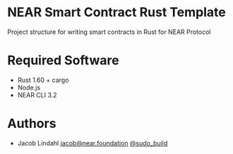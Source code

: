 # NEAR Smart Contract Rust Template

Project structure for writing smart contracts in Rust for NEAR Protocol

# Required Software

- Rust 1.60 + cargo
- Node.js
- NEAR CLI 3.2

# Authors

- Jacob Lindahl <jacob@near.foundation> [@sudo_build](https://twitter.com/sudo_build)
